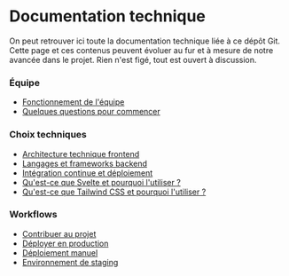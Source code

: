 # Documentation technique

On peut retrouver ici toute la documentation technique liée à ce dépôt Git. Cette page et
ces contenus peuvent évoluer au fur et à mesure de notre avancée dans le projet. Rien
n'est figé, tout est ouvert à discussion.

### Équipe
- [Fonctionnement de l'équipe](equipe/fonctionnement-de-l-equipe.md)
- [Quelques questions pour
  commencer](equipe/quelques-questions-pour-commencer.md)

### Choix techniques
- [Architecture technique
  frontend](choix-techniques/architecture-technique-frontend.md)
- [Langages et frameworks backend](choix-techniques/langages-et-frameworks-backend.md)
- [Intégration continue et déploiement](choix-techniques/intégration-continue-et-déploiement.md)
- [Qu'est-ce que Svelte et pourquoi l'utiliser ?](choix-techniques/pourquoi-utiliser-svelte.md)
- [Qu'est-ce que Tailwind CSS et pourquoi l'utiliser ?](choix-techniques/pourquoi-utiliser-tailwind-css.md)

### Workflows
- [Contribuer au projet](workflows/contribuer-au-projet.md)
- [Déployer en production](workflows/déployer-en-production.md)
- [Déploiement manuel](workflows/déploiement-manuel.md)
- [Environnement de staging](workflows/environnement-de-staging.md)
